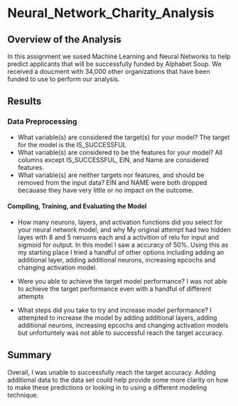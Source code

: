# Neural_Network_Charity_Analysis

## Overview of the Analysis
In this assignment we sused Machine Learning and Neural Networks to help predict applicants that will be successfully funded by Alphabet Soup. We received a doucment with 34,000 other organizations that have been funded to use to perform our analysis. 

## Results
### Data Preprocessing
* What variable(s) are considered the target(s) for your model? The target for the model is the IS_SUCCESSFUL
* What variable(s) are considered to be the features for your model? All columns except IS_SUCCESSFUL, EIN, and Name are considered features.
* What variable(s) are neither targets nor features, and should be removed from the input data? EIN and NAME were both dropped becauase they have very little or no impact on the outcome. 

#### Compiling, Training, and Evaluating the Model
* How many neurons, layers, and activation functions did you select for your neural network model, and why My original attempt had two hidden layes with 8 and 5 neruons each and a activition of relu for input and sigmoid for output. In this model I saw a accuracy of 50%. Using this as my starting place I tried a handful of other options including adding an additional layer, adding additional neurons, increasing epcochs and changing activation model.

* Were you able to achieve the target model performance? I was not able to achieve the target performance even with a handful of different attempts

* What steps did you take to try and increase model performance?
I attempted to increase the model by adding additional layers, adding additional neurons, increasing epcochs and changing activation models but unfortuntely was not able to successful reach the target accuracy. 

## Summary 
Overall, I was unable to successfully reach the target accuracy. Adding additional data to the data set could help provide some more clarity on how to make these predictions or looking in to using a different modeling technique. 